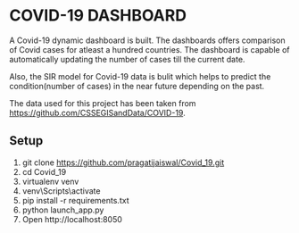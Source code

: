# COVID-19 DASHBOARD
A Covid-19 dynamic dashboard is built. The dashboards offers comparison of Covid cases for atleast a hundred countries. The dashboard is capable of automatically updating the number of cases till the current date.

Also, the SIR model for Covid-19 data is bulit which helps to predict the condition(number of cases) in the near future depending on the past.

The data used for this project has been taken from https://github.com/CSSEGISandData/COVID-19.



## Setup
1. git clone https://github.com/pragatijaiswal/Covid_19.git
2. cd Covid_19
3. virtualenv venv
4. venv\Scripts\activate
5. pip install -r requirements.txt
6. python launch_app.py
7. Open http://localhost:8050
